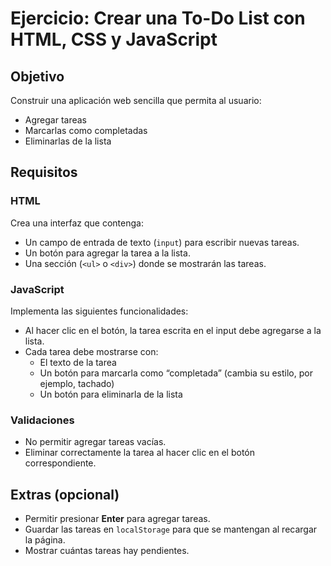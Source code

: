 # Ejercicio: Crear una To-Do List con HTML, CSS y JavaScript

## Objetivo
Construir una aplicación web sencilla que permita al usuario:

- Agregar tareas
- Marcarlas como completadas
- Eliminarlas de la lista

## Requisitos

### HTML
Crea una interfaz que contenga:

- Un campo de entrada de texto (`input`) para escribir nuevas tareas.
- Un botón para agregar la tarea a la lista.
- Una sección (`<ul>` o `<div>`) donde se mostrarán las tareas.

### JavaScript
Implementa las siguientes funcionalidades:

- Al hacer clic en el botón, la tarea escrita en el input debe agregarse a la lista.
- Cada tarea debe mostrarse con:
  - El texto de la tarea
  - Un botón para marcarla como “completada” (cambia su estilo, por ejemplo, tachado)
  - Un botón para eliminarla de la lista

### Validaciones

- No permitir agregar tareas vacías.
- Eliminar correctamente la tarea al hacer clic en el botón correspondiente.

## Extras (opcional)

- Permitir presionar **Enter** para agregar tareas.
- Guardar las tareas en `localStorage` para que se mantengan al recargar la página.
- Mostrar cuántas tareas hay pendientes.
